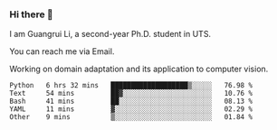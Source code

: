 ### Hi there 👋

<!--
**Solacex/Solacex** is a ✨ _special_ ✨ repository because its `README.md` (this file) appears on your GitHub profile.

Here are some ideas to get you started:

- 🔭 I’m currently working on ...
- 🌱 I’m currently learning ...
- 👯 I’m looking to collaborate on ...
- 🤔 I’m looking for help with ...
- 💬 Ask me about ...
- 📫 How to reach me: ...
- 😄 Pronouns: ...
- ⚡ Fun fact: ...
-->
I am Guangrui Li, a second-year Ph.D. student in UTS.

You can reach me via Email.

Working on domain adaptation and its application to computer vision. 
<!--START_SECTION:waka-->
```text
Python   6 hrs 32 mins   ███████████████████▒░░░░░   76.98 % 
Text     54 mins         ██▓░░░░░░░░░░░░░░░░░░░░░░   10.76 % 
Bash     41 mins         ██░░░░░░░░░░░░░░░░░░░░░░░   08.13 % 
YAML     11 mins         ▓░░░░░░░░░░░░░░░░░░░░░░░░   02.29 % 
Other    9 mins          ▒░░░░░░░░░░░░░░░░░░░░░░░░   01.84 % 
```
<!--END_SECTION:waka-->
